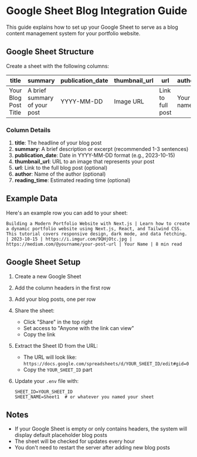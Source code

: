 # Google Sheet Blog Integration Guide

This guide explains how to set up your Google Sheet to serve as a blog content management system for your portfolio website.

## Google Sheet Structure

Create a sheet with the following columns:

| title | summary | publication_date | thumbnail_url | url | author | reading_time |
|-------|---------|------------------|--------------|-----|--------|--------------|
| Your Blog Post Title | A brief summary of your post | YYYY-MM-DD | Image URL | Link to full post | Your name | X min read |

### Column Details

1. **title**: The headline of your blog post
2. **summary**: A brief description or excerpt (recommended 1-3 sentences)
3. **publication_date**: Date in YYYY-MM-DD format (e.g., 2023-10-15)
4. **thumbnail_url**: URL to an image that represents your post
5. **url**: Link to the full blog post (optional)
6. **author**: Name of the author (optional)
7. **reading_time**: Estimated reading time (optional)

## Example Data

Here's an example row you can add to your sheet:

```
Building a Modern Portfolio Website with Next.js | Learn how to create a dynamic portfolio website using Next.js, React, and Tailwind CSS. This tutorial covers responsive design, dark mode, and data fetching. | 2023-10-15 | https://i.imgur.com/9QHjOtc.jpg | https://medium.com/@yourname/your-post-url | Your Name | 8 min read
```

## Google Sheet Setup

1. Create a new Google Sheet
2. Add the column headers in the first row
3. Add your blog posts, one per row
4. Share the sheet:
   - Click "Share" in the top right
   - Set access to "Anyone with the link can view"
   - Copy the link

5. Extract the Sheet ID from the URL:
   - The URL will look like: `https://docs.google.com/spreadsheets/d/YOUR_SHEET_ID/edit#gid=0`
   - Copy the `YOUR_SHEET_ID` part

6. Update your `.env` file with:
   ```
   SHEET_ID=YOUR_SHEET_ID
   SHEET_NAME=Sheet1  # or whatever you named your sheet
   ```

## Notes

- If your Google Sheet is empty or only contains headers, the system will display default placeholder blog posts
- The sheet will be checked for updates every hour
- You don't need to restart the server after adding new blog posts 